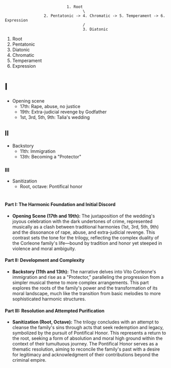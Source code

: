                                1. Root
                                      \
                     2. Pentatonic -> 4. Chromatic -> 5. Temperament -> 6. Expression
                                      /
                                      3. Diatonic

1. Root
2. Pentatonic
3. Diatonic
4. Chromatic
5. Temperament
6. Expression

# I
- Opening scene
   - 17th: Rape, abuse, no justice 
   - 19th: Extra-judicial revenge by Godfather
   - 1st, 3rd, 5th, 9th: Talia's wedding 

## II
- Backstory
   - 11th: Immigration
   - 13th: Becoming a "Protector"

### III
- Sanitization
   - Root, octave: Pontifical honor
 
#

#### Part I: The Harmonic Foundation and Initial Discord
- **Opening Scene (17th and 19th):** The juxtaposition of the wedding's joyous celebration with the dark undertones of crime, represented musically as a clash between traditional harmonies (1st, 3rd, 5th, 9th) and the dissonance of rape, abuse, and extra-judicial revenge. This contrast sets the tone for the trilogy, reflecting the complex duality of the Corleone family's life—bound by tradition and honor yet steeped in violence and moral ambiguity.

#### Part II: Development and Complexity
- **Backstory (11th and 13th):** The narrative delves into Vito Corleone's immigration and rise as a "Protector," paralleling the progression from a simpler musical theme to more complex arrangements. This part explores the roots of the family's power and the transformation of its moral landscape, much like the transition from basic melodies to more sophisticated harmonic structures.

#### Part III: Resolution and Attempted Purification
- **Sanitization (Root, Octave):** The trilogy concludes with an attempt to cleanse the family's sins through acts that seek redemption and legacy, symbolized by the pursuit of Pontifical Honor. This represents a return to the root, seeking a form of absolution and moral high ground within the context of their tumultuous journey. The Pontifical Honor serves as a thematic resolution, aiming to reconcile the family's past with a desire for legitimacy and acknowledgment of their contributions beyond the criminal empire.

